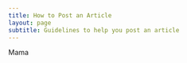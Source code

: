 ```yaml
---
title: How to Post an Article
layout: page
subtitle: Guidelines to help you post an article
---
```


Mama

